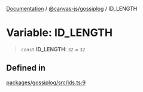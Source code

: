 [Documentation](../../../packages.md) / [@canvas-js/gossiplog](../index.md) / ID\_LENGTH

# Variable: ID\_LENGTH

> `const` **ID\_LENGTH**: `32` = `32`

## Defined in

[packages/gossiplog/src/ids.ts:9](https://github.com/canvasxyz/canvas/blob/62d177fb446565afa753f83091e84331fbd47245/packages/gossiplog/src/ids.ts#L9)
